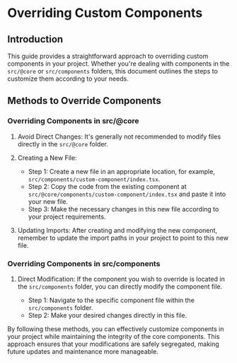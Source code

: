 # Overriding Custom Components

## Introduction

This guide provides a straightforward approach to overriding custom components in your project. Whether you're dealing with components in the `src/@core` or `src/components` folders, this document outlines the steps to customize them according to your needs.

## Methods to Override Components

### Overriding Components in src/@core

1. Avoid Direct Changes: It's generally not recommended to modify files directly in the `src/@core` folder.

2. Creating a New File:

    - Step 1: Create a new file in an appropriate location, for example, `src/components/custom-component/index.tsx`.
    - Step 2: Copy the code from the existing component at `src/@core/components/custom-component/index.tsx` and paste it into your new file.
    - Step 3: Make the necessary changes in this new file according to your project requirements.

3. Updating Imports: After creating and modifying the new component, remember to update the import paths in your project to point to this new file.

### Overriding Components in src/components

1. Direct Modification: If the component you wish to override is located in the `src/components` folder, you can directly modify the component file.

    - Step 1: Navigate to the specific component file within the `src/components` folder.
    - Step 2: Make your desired changes directly in this file.

By following these methods, you can effectively customize components in your project while maintaining the integrity of the core components. This approach ensures that your modifications are safely segregated, making future updates and maintenance more manageable.
